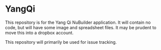 YangQi
======

This repository is for the Yang Qi NuBuilder application. It will contain no code, but will have some image and spreadsheet files. It may be prudent to move this into a dropbox account.

This repository will primarily be used for issue tracking.
